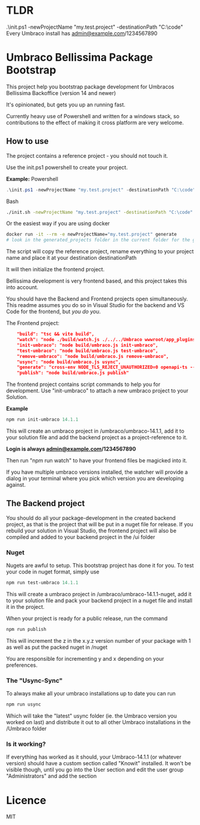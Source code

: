 # TLDR
.\init.ps1 -newProjectName "my.test.project" -destinationPath "C:\code"
Every Umbraco install has admin@example.com/1234567890

# Umbraco Bellissima Package Bootstrap
This project help you bootstrap package development for Umbracos Bellissima Backoffice (version 14 and newer)

It's opinionated, but gets you up an running fast.

Currently heavy use of Powershell and written for a windows stack, so contributions to the effect of making it cross platform are very welcome.

## How to use
The project contains a reference project - you should not touch it.

Use the init.ps1 powershell to create your project.

**Example:**
Powershell
```powershell
.\init.ps1 -newProjectName "my.test.project" -destinationPath "C:\code"
```

Bash
```bash
./init.sh -newProjectName "my.test.project" -destinationPath "C:\code"
```

Or the easiest way if you are using docker
```bash
docker run -it --rm -e newProjectName="my.test.project" generate
# look in the generated_projects folder in the current folder for the generated project
```


The script will copy the reference project, rename everything to your project name and place it at your destination destinationPath

It will then initialize the frontend project.

Bellissima development is very frontend based, and this project takes this into account.

You should have the Backend and Frontend projects open simultaneously. This readme assumes you do so in Visual Studio for the backend and VS Code for the frontend, but *you do you*.

The Frontend project:
```json
    "build": "tsc && vite build",
    "watch": "node ./build/watch.js ./../../Umbraco wwwroot/app_plugins/Package.Reference.Project.Frontend",
    "init-umbraco": "node build/umbraco.js init-umbraco",
    "test-umbraco": "node build/umbraco.js test-umbraco",
    "remove-umbraco": "node build/umbraco.js remove-umbraco",
    "usync": "node build/umbraco.js usync",
    "generate": "cross-env NODE_TLS_REJECT_UNAUTHORIZED=0 openapi-ts --file openapi-ts.config.ts",
    "publish": "node build/umbraco.js publish"
```

The frontend project contains script commands to help you for development. Use "init-umbraco" to attach a new umbraco project to your Solution.

**Example**
```powershell
npm run init-umbraco 14.1.1
```

This will create an umbraco project in /umbraco/umbraco-14.1.1, add it to your solution file and add the backend project as a project-reference to it.

**Login is always admin@example.com/1234567890**

Then run "npm run watch" to have your frontend files be magicked into it.

If you have multiple umbraco versions installed, the watcher will provide a dialog in your terminal where you pick which version you are developing against.

## The Backend project
You should do all your package-development in the created backend project, as that is the project that will be put in a nuget file for release. If you rebuild your solution in Visual Studio, the frontend project will also be compiled and added to your backend project in the /ui folder

### Nuget
Nugets are awful to setup. This bootstrap project has done it for you. To test your code in nuget format, simply use

```powershell
npm run test-umbraco 14.1.1
```
This will create a umbraco project in /umbraco/umbraco-14.1.1-nuget, add it to your solution file and pack your backend project in a nuget file and install it in the project.

When your project is ready for a public release, run the command

```powershell
npm run publish
```
This will increment the z in the x.y.z version number of your package with 1 as well as put the packed nuget in /nuget

You are responsible for incrementing y and x depending on your preferences.

### The "Usync-Sync"

To always make all your umbraco installations up to date you can run

```powershell
npm run usync
```

Which will take the "latest" usync folder (ie. the Umbraco version you worked on last) and distribute it out to all other Umbraco installations in the /Umbraco folder

### Is it working?

If everything has worked as it should, your Umbraco-14.1.1 (or whatever version) should have a custom section called "Knowit" installed. It won't be visible though, until you go into the User section and edit the user group "Administrators" and add the section

# Licence

MIT